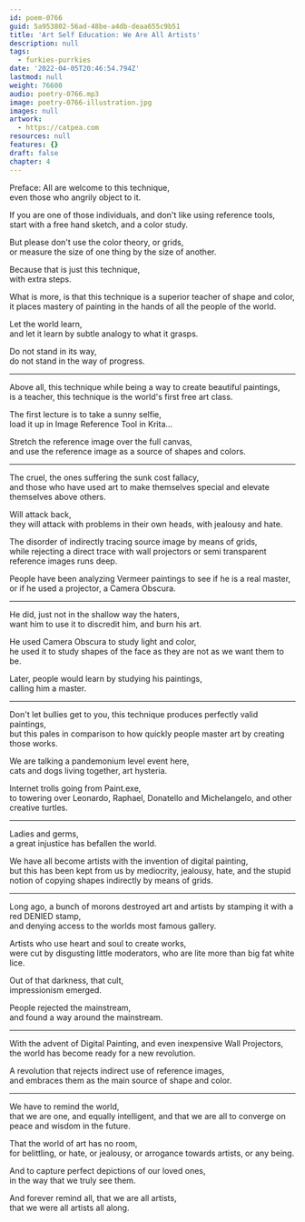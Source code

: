 ```yaml
---
id: poem-0766
guid: 5a953802-56ad-48be-a4db-deaa655c9b51
title: 'Art Self Education: We Are All Artists'
description: null
tags:
  - furkies-purrkies
date: '2022-04-05T20:46:54.794Z'
lastmod: null
weight: 76600
audio: poetry-0766.mp3
image: poetry-0766-illustration.jpg
images: null
artwork:
  - https://catpea.com
resources: null
features: {}
draft: false
chapter: 4
---
```


Preface: All are welcome to this technique,\
even those who angrily object to it.

If you are one of those individuals, and don't like using reference tools,\
start with a free hand sketch, and a color study.

But please don't use the color theory, or grids,\
or measure the size of one thing by the size of another.

Because that is just this technique,\
with extra steps.

What is more, is that this technique is a superior teacher of shape and color,\
it places mastery of painting in the hands of all the people of the world.

Let the world learn,\
and let it learn by subtle analogy to what it grasps.

Do not stand in its way,\
do not stand in the way of progress.

---

Above all, this technique while being a way to create beautiful paintings,\
is a teacher, this technique is the world's first free art class.

The first lecture is to take a sunny selfie,\
load it up in Image Reference Tool in Krita...

Stretch the reference image over the full canvas,\
and use the reference image as a source of shapes and colors.

---

The cruel, the ones suffering the sunk cost fallacy,\
and those who have used art to make themselves special and elevate themselves above others.

Will attack back,\
they will attack with problems in their own heads, with jealousy and hate.

The disorder of indirectly tracing source image by means of grids,\
while rejecting a direct trace with wall projectors or semi transparent reference images runs deep.

People have been analyzing Vermeer paintings to see if he is a real master,\
or if he used a projector, a Camera Obscura.

---

He did, just not in the shallow way the haters,\
want him to use it to discredit him, and burn his art.

He used Camera Obscura to study light and color,\
he used it to study shapes of the face as they are not as we want them to be.

Later, people would learn by studying his paintings,\
calling him a master.

---

Don't let bullies get to you, this technique produces perfectly valid paintings,\
but this pales in comparison to how quickly people master art by creating those works.

We are talking a pandemonium level event here,\
cats and dogs living together, art hysteria.

Internet trolls going from Paint.exe,\
to towering over Leonardo, Raphael, Donatello and Michelangelo, and other creative turtles.

---

Ladies and germs,\
a great injustice has befallen the world.

We have all become artists with the invention of digital painting,\
but this has been kept from us by mediocrity, jealousy, hate, and the stupid notion of copying shapes indirectly by means of grids.

---

Long ago, a bunch of morons destroyed art and artists by stamping it with a red DENIED stamp,\
and denying access to the worlds most famous gallery.

Artists who use heart and soul to create works,\
were cut by disgusting little moderators, who are lite more than big fat white lice.

Out of that darkness, that cult,\
impressionism emerged.

People rejected the mainstream,\
and found a way around the mainstream.

---

With the advent of Digital Painting, and even inexpensive Wall Projectors,\
the world has become ready for a new revolution.

A revolution that rejects indirect use of reference images,\
and embraces them as the main source of shape and color.

---

We have to remind the world,\
that we are one, and equally intelligent, and that we are all to converge on peace and wisdom in the future.

That the world of art has no room,\
for belittling, or hate, or jealousy, or arrogance towards artists, or any being.

And to capture perfect depictions of our loved ones,\
in the way that we truly see them.

And forever remind all, that we are all artists,\
that we were all artists all along.
